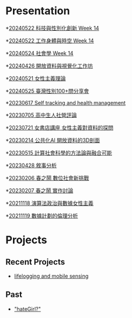 # Presentation
*[20240522 科技與性別化創新 Week 14](https://docs.google.com/presentation/d/e/2PACX-1vT_q__to41wDGnGDAFtbMGMHffCME9lx5PuSW1YxnNwLgqQ8W5btHSAWCoT_D2moNbSz4oeoNisX6Ik/pub?start=false&loop=false&delayms=3000)

*[20240522 工作身體與時空 Week 14]()

*[20240524 社會學 Week 14]()

*[20240426 開放資料與視覺化工作坊]()

*[20240521 女性主義理論](https://docs.google.com/presentation/d/e/2PACX-1vR6dEjWTdYe6c6iEQK7atayGbwOqp5-gHhaUNz8cQgBJfWTPLVaIIqoaJ_fkk_8-fF-WuqsP1b2qWbc/pub?start=false&loop=false&delayms=3000)

*[20240525 臺灣性別100+問分享會](https://docs.google.com/presentation/d/e/2PACX-1vQsFYSyideFW4Z9NxcJ2kaKJqtQuFTEa1Xzs-wdjeANxq5anwt8ggIMnSbPptMjBNqurL_pB2VW821p/pub?start=false&loop=false&delayms=3000)

*[20230617 Self tracking and health management]()

*[20230705 高中生人社營評論]()

*[20230721 女書店講座 女性主義對資料的探問]()

*[20230214 公共化AI 開放資料的3D剖面]()

*[20230515 計算社會科學的方法論與融合可能]()

*[20230428 敘事分析]()

*[20230206 春之鬧 數位社會新挑戰]()

*[20230207 春之鬧 實作討論]()


*[20211118 演算法政治與數據女性主義]()

*[20211119 數據計劃的倫理分析]()


# Projects

## Recent Projects
* [lifelogging and mobile sensing]()

## Past
* ["hateGirl?"]()

